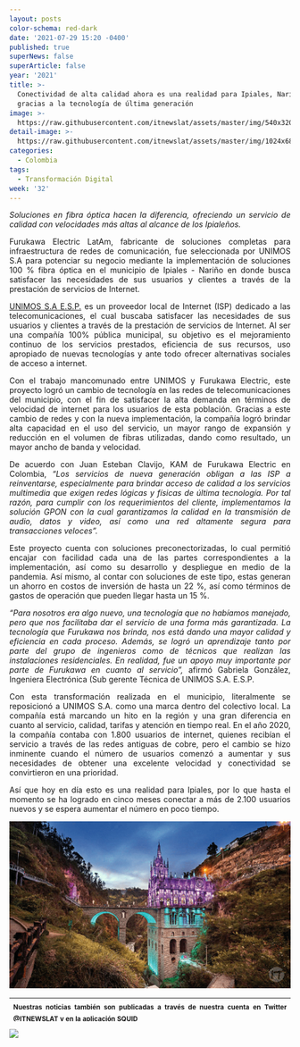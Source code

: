 ```yaml
---
layout: posts
color-schema: red-dark
date: '2021-07-29 15:20 -0400'
published: true
superNews: false
superArticle: false
year: '2021'
title: >-
  Conectividad de alta calidad ahora es una realidad para Ipiales, Nariño,
  gracias a la tecnología de última generación
image: >-
  https://raw.githubusercontent.com/itnewslat/assets/master/img/540x320/Iglesia-Colombia-p.jpg
detail-image: >-
  https://raw.githubusercontent.com/itnewslat/assets/master/img/1024x680/Iglesia-Colombia-g.jpg
categories:
  - Colombia
tags:
  - Transformación Digital
week: '32'
---
```

<p style="text-align: justify;"><em>Soluciones en fibra óptica hacen la diferencia, ofreciendo un servicio de calidad con velocidades más altas al alcance de los Ipialeños. </em></p>
<p style="text-align: justify;">Furukawa Electric LatAm, fabricante de soluciones completas para infraestructura de redes de comunicación, fue seleccionada por UNIMOS S.A para potenciar su negocio mediante la implementación de soluciones 100 % fibra óptica en el municipio de Ipiales - Nariño en donde busca satisfacer las necesidades de sus usuarios y clientes a través de la prestación de servicios de Internet.</p>
<p style="text-align: justify;"><a href="https://web.facebook.com/AlcaldiaDeIpiales/videos/497210451423775/">UNIMOS S.A E.S.P.</a> es un proveedor local de Internet (ISP) dedicado a las telecomunicaciones, el cual buscaba satisfacer las necesidades de sus usuarios y clientes a través de la prestación de servicios de Internet. Al ser una compañía 100% pública municipal, su objetivo es el mejoramiento continuo de los servicios prestados, eficiencia de sus recursos, uso apropiado de nuevas tecnologías y ante todo ofrecer alternativas sociales de acceso a internet.</p>
<p style="text-align: justify;">Con el trabajo mancomunado entre UNIMOS y Furukawa Electric, este proyecto logró un cambio de tecnología en las redes de telecomunicaciones del municipio, con el fin de satisfacer la alta demanda en términos de velocidad de internet para los usuarios de esta población. Gracias a este cambio de redes y con la nueva implementación, la compañía logró brindar alta capacidad en el uso del servicio, un mayor rango de expansión y reducción en el volumen de fibras utilizadas, dando como resultado, un mayor ancho de banda y velocidad.</p>
<p style="text-align: justify;">De acuerdo con Juan Esteban Clavijo, KAM de Furukawa Electric en Colombia, “<em>Los servicios de nueva generación obligan a las ISP a reinventarse, especialmente para brindar acceso de calidad a los servicios multimedia que exigen redes lógicas y físicas de última tecnología. Por tal razón, para cumplir con los requerimientos del cliente, implementamos la solución GPON con la cual garantizamos la calidad en la transmisión de audio, datos y video, así como una red altamente segura para transacciones veloces”.</em></p>
<p style="text-align: justify;">Este proyecto cuenta con soluciones preconectorizadas, lo cual permitió encajar con facilidad cada una de las partes correspondientes a la implementación, así como su desarrollo y despliegue en medio de la pandemia. Así mismo, al contar con soluciones de este tipo, estas generan un ahorro en costos de inversión de hasta un 22 %, así como términos de gastos de operación que pueden llegar hasta un 15 %.</p>
<p style="text-align: justify;"><em>“Para nosotros era algo nuevo, una tecnología que no habíamos manejado, pero que nos facilitaba dar el servicio de una forma más garantizada. La tecnología que Furukawa nos brinda, nos está dando una mayor calidad y eficiencia en cada proceso. Además, se logró un aprendizaje tanto por parte del grupo de ingenieros como de técnicos que realizan las instalaciones residenciales. En realidad, fue un apoyo muy importante por parte de Furukawa en cuanto al servicio”, </em>afirmó Gabriela González, Ingeniera Electrónica (Sub gerente Técnica de UNIMOS S.A. E.S.P.</p>
<p style="text-align: justify;">Con esta transformación realizada en el municipio, literalmente se reposicionó a UNIMOS S.A. como una marca dentro del colectivo local. La compañía está marcando un hito en la región y una gran diferencia en cuanto al servicio, calidad, tarifas y atención en tiempo real. En el año 2020, la compañía contaba con 1.800 usuarios de internet, quienes recibían el servicio a través de las redes antiguas de cobre, pero el cambio se hizo inminente cuando el número de usuarios comenzó a aumentar y sus necesidades de obtener una excelente velocidad y conectividad se convirtieron en una prioridad.</p>
<p style="text-align: justify;">Así que hoy en día esto es una realidad para Ipiales, por lo que hasta el momento se ha logrado en cinco meses conectar a más de 2.100 usuarios nuevos y se espera aumentar el número en poco tiempo.</p>

![](https://raw.githubusercontent.com/itnewslat/assets/master/img/540x320/Iglesia-Colombia-p.jpg)


<table style="height: 42px;" width="569">
<tbody>
<tr>
<td style="text-align: justify;"><sub><strong>Nuestras noticias también son publicadas a través de nuestra cuenta en Twitter <a href="https://twitter.com/itnewslat?lang=es">@ITNEWSLAT</a> y en la aplicación <a href="https://squidapp.co/en/">SQUID</a></strong></sub></td>
</tr>
</tbody>
</table>

<img src="https://tracker.metricool.com/c3po.jpg?hash=56f88a41e39ab42c063cc51676587a04"/>